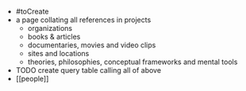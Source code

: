 - #toCreate
- a page collating all references in projects
	- organizations
	- books & articles
	- documentaries, movies and video clips
	- sites and locations
	- theories, philosophies, conceptual frameworks and mental tools
- TODO create query table calling all of above
- [[people]]